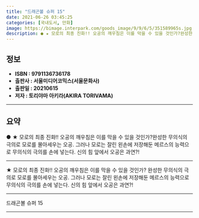 ```yaml
---
title: "드래곤볼 슈퍼 15"
date: 2021-06-26 03:45:25
categories: [국내도서, 만화]
image: https://bimage.interpark.com/goods_image/9/9/6/5/351589965s.jpg
description: ● ★ 모로의 최종 진화!! 오공의 깨우침은 이를 막을 수 있을 것인가?완성한 무의식의 극의로 모로를 몰아세우는 오공. 그러나 모로는 잘린 왼손에 저장해둔 메르스의 능력으로 무의식의 극의를 손에 넣는다. 신의 힘 앞에서 오공은 과연?!
---
```


## **정보**

- **ISBN : 9791136736178**
- **출판사 : 서울미디어코믹스(서울문화사)**
- **출판일 : 20210615**
- **저자 : 토리야마 아키라(AKIRA TORIVAMA)**

------



## **요약**

●  ★ 모로의 최종 진화!! 오공의 깨우침은 이를 막을 수 있을 것인가?완성한 무의식의 극의로 모로를 몰아세우는 오공. 그러나 모로는 잘린 왼손에 저장해둔 메르스의 능력으로 무의식의 극의를 손에 넣는다. 신의 힘 앞에서 오공은 과연?!

------

★ 모로의 최종 진화!! 오공의 깨우침은 이를 막을 수 있을 것인가?
완성한 무의식의 극의로 모로를 몰아세우는 오공. 그러나 모로는 잘린 왼손에 저장해둔 메르스의 능력으로 무의식의 극의를 손에 넣는다. 신의 힘 앞에서 오공은 과연?!

------


드래곤볼 슈퍼 15 

------


